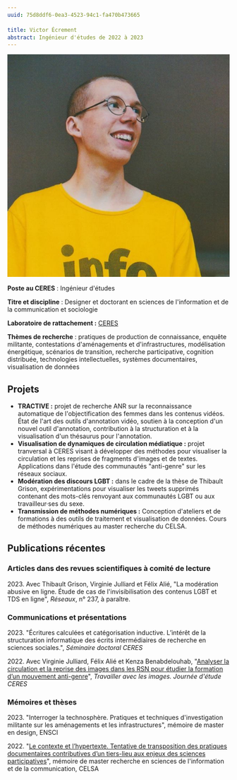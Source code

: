 ```yaml
---
uuid: 75d8ddf6-0ea3-4523-94c1-fa470b473665

title: Victor Écrement
abstract: Ingénieur d'études de 2022 à 2023
---
```


![](victor-ecrement.jpg)

**Poste au CERES** : Ingénieur d'études

**Titre et discipline** : Designer et doctorant en sciences de l'information et de la communication et sociologie

**Laboratoire de rattachement :** [CERES](https://ceres-sorbonne.github.io/)

**Thèmes de recherche** : pratiques de production de connaissance, enquête militante, contestations d'aménagements et d'infrastructures, modélisation énergétique, scénarios de transition, recherche participative, cognition distribuée, technologies intellectuelles, systèmes documentaires, visualisation de données

## Projets

- **TRACTIVE :** projet de recherche ANR sur la reconnaissance automatique de l'objectification des femmes dans les contenus vidéos. État de l'art des outils d'annotation vidéo, soutien à la conception d'un nouvel outil d'annotation, contribution à la structuration et à la visualisation d'un thésaurus pour l'annotation.
- **Visualisation de dynamiques de circulation médiatique :** projet tranversal à CERES visant à développer des méthodes pour visualiser la circulation et les reprises de fragments d'images et de textes. Applications dans l'étude des communautés "anti-genre" sur les réseaux sociaux.
- **Modération des discours LGBT :** dans le cadre de la thèse de Thibault Grison, expérimentations pour visualiser les tweets supprimés contenant des mots-clés renvoyant aux communautés LGBT ou aux travailleur·ses du sexe.
- **Transmission de méthodes numériques :** Conception d'ateliers et de formations à des outils de traitement et visualisation de données. Cours de méthodes numériques au master recherche du CELSA.

## Publications récentes

### Articles dans des revues scientifiques à comité de lecture

2023\. Avec Thibault Grison, Virginie Julliard et Félix Alié, "La modération abusive en ligne. Étude de cas de l'invisibilisation des contenus LGBT et TDS en ligne", *Réseaux*, n° 237, à paraître.

### Communications et présentations

2023\. "Écritures calculées et catégorisation inductive. L’intérêt de la structuration informatique des écrits intermédiaires de recherche en sciences sociales.", *Séminaire doctoral CERES*

2022\. Avec Virginie Julliard, Félix Alié et Kenza Benabdelouhab, "[Analyser la circulation et la reprise des images dans les RSN pour étudier la formation d’un mouvement anti-genre](https://www.sfsic.org/evenement/travailler-avec-les-images/)", *Travailler avec les images. Journée d'étude CERES*

### Mémoires et thèses

2023\. "Interroger la technosphère. Pratiques et techniques d'investigation militante sur les aménagements et les infrastructures", mémoire de master en design, ENSCI

2022\. "[Le contexte et l’hypertexte. Tentative de transposition des pratiques documentaires contributives d’un tiers-lieu aux enjeux des sciences participatives](https://dumas.ccsd.cnrs.fr/dumas-03878265)", mémoire de master recherche en sciences de l'information et de la communication, CELSA
